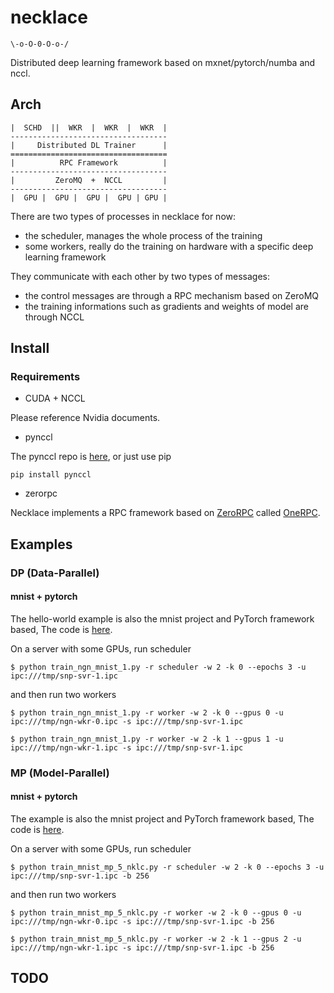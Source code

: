 # necklace

```
\-o-O-0-O-o-/
```

Distributed deep learning framework based on mxnet/pytorch/numba and nccl.


## Arch

```
|  SCHD  ||  WKR  |  WKR  |  WKR  |
-----------------------------------
|     Distributed DL Trainer      |
===================================
|          RPC Framework          |
-----------------------------------
|         ZeroMQ  +  NCCL         |
-----------------------------------
|  GPU |  GPU |  GPU |  GPU | GPU |
```

There are two types of processes in necklace for now:
* the scheduler, manages the whole process of the training
* some workers, really do the training on hardware with a specific deep learning framework

They communicate with each other by two types of messages:
* the control messages are through a RPC mechanism based on ZeroMQ
* the training informations such as gradients and weights of model are through NCCL


## Install

### Requirements

* CUDA + NCCL

Please reference Nvidia documents.

* pynccl

The pynccl repo is [here](https://github.com/lancelee82/pynccl), or just use pip

```
pip install pynccl
```

* zerorpc

Necklace implements a RPC framework based on [ZeroRPC](http://www.zerorpc.io/) 
called [OneRPC](https://github.com/lancelee82/necklace/tree/master/necklace/rpc).


## Examples

### DP (Data-Parallel)

#### mnist + pytorch

The hello-world example is also the mnist project and PyTorch framework based,
The code is [here](https://github.com/lancelee82/necklace/tree/master/examples/dp/mnist/pytorch).

On a server with some GPUs, run scheduler

```
$ python train_ngn_mnist_1.py -r scheduler -w 2 -k 0 --epochs 3 -u ipc:///tmp/snp-svr-1.ipc
```

and then run two workers

```
$ python train_ngn_mnist_1.py -r worker -w 2 -k 0 --gpus 0 -u ipc:///tmp/ngn-wkr-0.ipc -s ipc:///tmp/snp-svr-1.ipc
```

```
$ python train_ngn_mnist_1.py -r worker -w 2 -k 1 --gpus 1 -u ipc:///tmp/ngn-wkr-1.ipc -s ipc:///tmp/snp-svr-1.ipc
```


### MP (Model-Parallel)

#### mnist + pytorch

The example is also the mnist project and PyTorch framework based,
The code is [here](https://github.com/lancelee82/necklace/tree/master/examples/mp/mnist/pytorch).

On a server with some GPUs, run scheduler

```
$ python train_mnist_mp_5_nklc.py -r scheduler -w 2 -k 0 --epochs 3 -u ipc:///tmp/snp-svr-1.ipc -b 256
```

and then run two workers

```
$ python train_mnist_mp_5_nklc.py -r worker -w 2 -k 0 --gpus 0 -u ipc:///tmp/ngn-wkr-0.ipc -s ipc:///tmp/snp-svr-1.ipc -b 256
```

```
$ python train_mnist_mp_5_nklc.py -r worker -w 2 -k 1 --gpus 2 -u ipc:///tmp/ngn-wkr-1.ipc -s ipc:///tmp/snp-svr-1.ipc -b 256
```


## TODO


